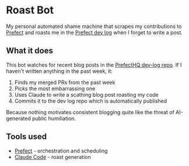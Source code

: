 # Roast Bot

My personal automated shame machine that scrapes my contributions to [Prefect](https://github.com/PrefectHQ/prefect) and roasts me in the [Prefect dev log](https://dev-log.prefect.io) when I forget to write a post.

## What it does

This bot watches for recent blog posts in the [PrefectHQ dev-log repo](https://github.com/PrefectHQ/dev-log). If I haven't written anything in the past week, it:

1. Finds my merged PRs from the past week
2. Picks the most embarrassing one
3. Uses Claude to write a scathing blog post roasting my code
4. Commits it to the dev log repo which is automatically published

Because nothing motivates consistent blogging quite like the threat of AI-generated public humiliation.

## Tools used

- [Prefect](https://github.com/PrefectHQ/prefect) - orchestration and scheduling
- [Claude Code](https://github.com/anthropics/claude-code) - roast generation
